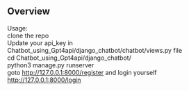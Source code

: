 
## Overview


Usage:  
clone the repo  
Update your api_key in Chatbot_using_Gpt4api/django_chatbot/chatbot/views.py file  
cd Chatbot_using_Gpt4api/django_chatbot/  
python3 manage.py runserver  
goto http://127.0.0.1:8000/register and login yourself http://127.0.0.1:8000/login  

